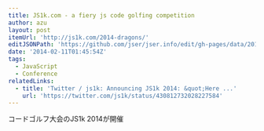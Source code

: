 ```yaml
---
title: JS1k.com - a fiery js code golfing competition
author: azu
layout: post
itemUrl: 'http://js1k.com/2014-dragons/'
editJSONPath: 'https://github.com/jser/jser.info/edit/gh-pages/data/2014/02/index.json'
date: '2014-02-11T01:45:54Z'
tags:
  - JavaScript
  - Conference
relatedLinks:
  - title: 'Twitter / js1k: Announcing JS1k 2014: &quot;Here ...'
    url: 'https://twitter.com/js1k/status/430812732028227584'
---
```

コードゴルフ大会のJS1k 2014が開催
